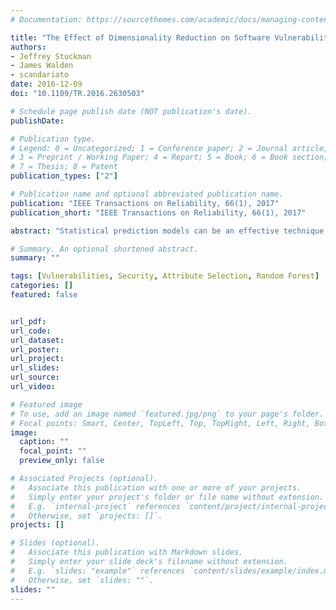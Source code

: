 ```yaml
---
# Documentation: https://sourcethemes.com/academic/docs/managing-content/

title: "The Effect of Dimensionality Reduction on Software Vulnerability Prediction Models"
authors:
- Jeffrey Stuckman
- James Walden
- scandariato
date: 2016-12-09
doi: "10.1109/TR.2016.2630503"

# Schedule page publish date (NOT publication's date).
publishDate: 

# Publication type.
# Legend: 0 = Uncategorized; 1 = Conference paper; 2 = Journal article;
# 3 = Preprint / Working Paper; 4 = Report; 5 = Book; 6 = Book section;
# 7 = Thesis; 8 = Patent
publication_types: ["2"]

# Publication name and optional abbreviated publication name.
publication: "IEEE Transactions on Reliability, 66(1), 2017"
publication_short: "IEEE Transactions on Reliability, 66(1), 2017"

abstract: "Statistical prediction models can be an effective technique to identify vulnerable components in large software projects. Two aspects of vulnerability prediction models have a profound impact on their performance: 1) the features (i.e., the characteristics of the software) that are used as predictors and 2) the way those features are used in the setup of the statistical learning machinery. In a previous work, we compared models based on two different types of features: software metrics and term frequencies (text mining features). In this paper, we broaden the set of models we compare by investigating an array of techniques for the manipulation of said features. These techniques fall under the umbrella of dimensionality reduction and have the potential to improve the ability of a prediction model to localize vulnerabilities. We explore the role of dimensionality reduction through a series of cross-validation and cross-project prediction experiments. Our results show that in the case of software metrics, a dimensionality reduction technique based on confirmatory factor analysis provided an advantage when performing cross-project prediction, yielding the best F-measure for the predictions in five out of six cases. In the case of text mining, feature selection can make the prediction computationally faster, but no dimensionality reduction technique provided any other notable advantage."

# Summary. An optional shortened abstract.
summary: ""

tags: [Vulnerabilities, Security, Attribute Selection, Random Forest]
categories: []
featured: false


url_pdf: 
url_code:
url_dataset:
url_poster:
url_project:
url_slides:
url_source:
url_video: 

# Featured image
# To use, add an image named `featured.jpg/png` to your page's folder. 
# Focal points: Smart, Center, TopLeft, Top, TopRight, Left, Right, BottomLeft, Bottom, BottomRight.
image:
  caption: ""
  focal_point: ""
  preview_only: false

# Associated Projects (optional).
#   Associate this publication with one or more of your projects.
#   Simply enter your project's folder or file name without extension.
#   E.g. `internal-project` references `content/project/internal-project/index.md`.
#   Otherwise, set `projects: []`.
projects: []

# Slides (optional).
#   Associate this publication with Markdown slides.
#   Simply enter your slide deck's filename without extension.
#   E.g. `slides: "example"` references `content/slides/example/index.md`.
#   Otherwise, set `slides: ""`.
slides: ""
---
```

